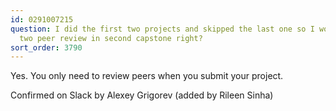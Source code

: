 ```yaml
---
id: 0291007215
question: I did the first two projects and skipped the last one so I wouldn't have
  two peer review in second capstone right?
sort_order: 3790
---
```


Yes. You only need to review peers when you submit your project.

Confirmed on Slack by Alexey Grigorev (added by Rileen Sinha)

